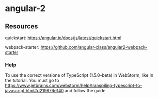 # angular-2

## Resources

quickstart: https://angular.io/docs/js/latest/quickstart.html

webpack-starter: https://github.com/angular-class/angular2-webpack-starter


### Help

To use the correct versione of TypeScript (1.5.0-beta) in WebStorm, like in the tutorial. You must go to https://www.jetbrains.com/webstorm/help/transpiling-typescript-to-javascript.html#d219876e140 and follow the guide
